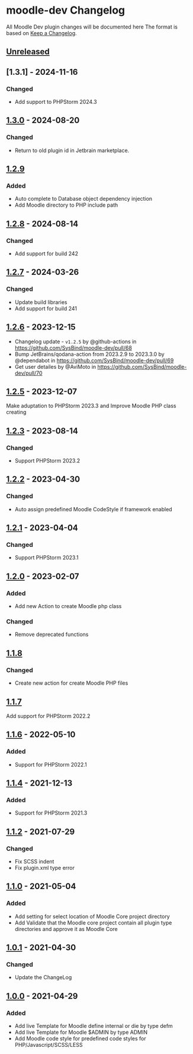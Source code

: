 <!-- Keep a Changelog guide -> https://keepachangelog.com -->

# moodle-dev Changelog

All Moodle Dev plugin changes will be documented here
The format is based on [Keep a Changelog](https://keepachangelog.com/en/1.0.0).

## [Unreleased]

## [1.3.1] - 2024-11-16

### Changed

- Add support to PHPStorm 2024.3

## [1.3.0] - 2024-08-20

### Changed

- Return to old plugin id in Jetbrain marketplace.

## [1.2.9]

### Added

- Auto complete to Database object dependency injection
- Add Moodle directory to PHP include path

## [1.2.8] - 2024-08-14

### Changed

- Add support for build 242

## [1.2.7] - 2024-03-26

### Changed

- Update build libraries
- Add support for build 241

## [1.2.6] - 2023-12-15

- Changelog update - `v1.2.5` by @github-actions in https://github.com/SysBind/moodle-dev/pull/68
- Bump JetBrains/qodana-action from 2023.2.9 to 2023.3.0 by @dependabot in https://github.com/SysBind/moodle-dev/pull/69
- Get user detailes by @AviMoto in https://github.com/SysBind/moodle-dev/pull/70

## [1.2.5] - 2023-12-07

Make aduptation to PHPStorm 2023.3 and Improve Moodle PHP class creating

## [1.2.3] - 2023-08-14

### Changed

- Support PHPStorm 2023.2

## [1.2.2] - 2023-04-30

### Changed

- Auto assign predefined Moodle CodeStyle if framework enabled

## [1.2.1] - 2023-04-04

### Changed

- Support PHPStorm 2023.1

## [1.2.0] - 2023-02-07

### Added

- Add new Action to create Moodle php class

### Changed

- Remove deprecated functions

## [1.1.8]

### Changed

- Create new action for create Moodle PHP files

## [1.1.7]

Add support for PHPStorm 2022.2

## [1.1.6] - 2022-05-10

### Added

- Support for PHPStorm 2022.1

## [1.1.4] - 2021-12-13

### Added

- Support for PHPStorm 2021.3

## [1.1.2] - 2021-07-29

### Changed

- Fix SCSS indent
- Fix plugin.xml type error

## [1.1.0] - 2021-05-04

### Added

- Add setting for select location of Moodle Core project directory
- Add Validate that the Moodle core project contain all plugin type directories and approve it as Moodle Core

## [1.0.1] - 2021-04-30

### Changed

- Update the ChangeLog

## [1.0.0] - 2021-04-29

### Added

- Add live Template for Moodle define internal or die by type defm
- Add live Template for Moodle $ADMIN by type ADMIN
- Add Moodle code style for predefined code styles for PHP/Javascript/SCSS/LESS

[Unreleased]: https://github.com/SysBind/moodle-dev/compare/v1.3.0...HEAD
[1.3.0]: https://github.com/SysBind/moodle-dev/compare/v1.2.9...v1.3.0
[1.2.9]: https://github.com/SysBind/moodle-dev/compare/v1.2.8...v1.2.9
[1.2.8]: https://github.com/SysBind/moodle-dev/compare/v1.2.7...v1.2.8
[1.2.7]: https://github.com/SysBind/moodle-dev/compare/v1.2.6...v1.2.7
[1.2.6]: https://github.com/SysBind/moodle-dev/compare/v1.2.5...v1.2.6
[1.2.5]: https://github.com/SysBind/moodle-dev/compare/v1.2.3...v1.2.5
[1.2.3]: https://github.com/SysBind/moodle-dev/compare/v1.2.2...v1.2.3
[1.2.2]: https://github.com/SysBind/moodle-dev/compare/v1.2.1...v1.2.2
[1.2.1]: https://github.com/SysBind/moodle-dev/compare/v1.2.0...v1.2.1
[1.2.0]: https://github.com/SysBind/moodle-dev/compare/v1.1.8...v1.2.0
[1.1.8]: https://github.com/SysBind/moodle-dev/compare/v1.1.7...v1.1.8
[1.1.7]: https://github.com/SysBind/moodle-dev/compare/v1.1.6...v1.1.7
[1.1.6]: https://github.com/SysBind/moodle-dev/compare/v1.1.4...v1.1.6
[1.1.4]: https://github.com/SysBind/moodle-dev/compare/v1.1.2...v1.1.4
[1.1.2]: https://github.com/SysBind/moodle-dev/compare/v1.1.0...v1.1.2
[1.1.0]: https://github.com/SysBind/moodle-dev/compare/v1.0.1...v1.1.0
[1.0.1]: https://github.com/SysBind/moodle-dev/compare/v1.0.0...v1.0.1
[1.0.0]: https://github.com/SysBind/moodle-dev/commits/v1.0.0
